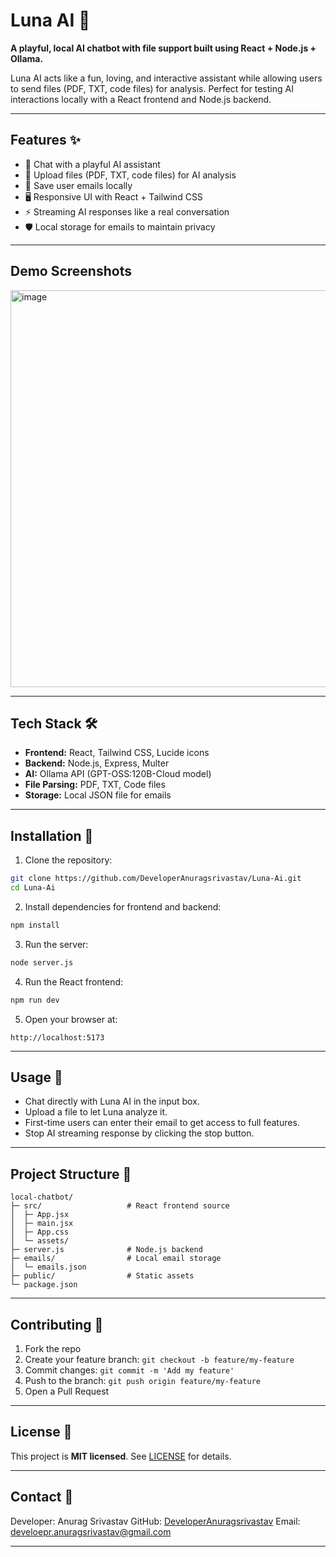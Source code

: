 
# Luna AI 💖

**A playful, local AI chatbot with file support built using React + Node.js + Ollama.**  

Luna AI acts like a fun, loving, and interactive assistant while allowing users to send files (PDF, TXT, code files) for analysis. Perfect for testing AI interactions locally with a React frontend and Node.js backend.

---

## Features ✨

- 💬 Chat with a playful AI assistant
- 📂 Upload files (PDF, TXT, code files) for AI analysis
- 📧 Save user emails locally
- 🖥️ Responsive UI with React + Tailwind CSS
- ⚡ Streaming AI responses like a real conversation
- 🛡️ Local storage for emails to maintain privacy

---

## Demo Screenshots

<img width="1351" height="635" alt="image" src="https://github.com/user-attachments/assets/05bbf1a9-4701-4e1d-b197-28fe4aed8041" />


---

## Tech Stack 🛠️

- **Frontend:** React, Tailwind CSS, Lucide icons  
- **Backend:** Node.js, Express, Multer  
- **AI:** Ollama API (GPT-OSS:120B-Cloud model)  
- **File Parsing:** PDF, TXT, Code files  
- **Storage:** Local JSON file for emails

---

## Installation 🔧

1. Clone the repository:
```bash
git clone https://github.com/DeveloperAnuragsrivastav/Luna-Ai.git
cd Luna-Ai
````

2. Install dependencies for frontend and backend:

```bash
npm install
```

3. Run the server:

```bash
node server.js
```

4. Run the React frontend:

```bash
npm run dev
```

5. Open your browser at:

```
http://localhost:5173
```

---

## Usage 📝

* Chat directly with Luna AI in the input box.
* Upload a file to let Luna analyze it.
* First-time users can enter their email to get access to full features.
* Stop AI streaming response by clicking the stop button.

---

## Project Structure 📁

```
local-chatbot/
├─ src/                   # React frontend source
│  ├─ App.jsx
│  ├─ main.jsx
│  ├─ App.css
│  └─ assets/
├─ server.js              # Node.js backend
├─ emails/                # Local email storage
│  └─ emails.json
├─ public/                # Static assets
└─ package.json
```

---

## Contributing 🤝

1. Fork the repo
2. Create your feature branch: `git checkout -b feature/my-feature`
3. Commit changes: `git commit -m 'Add my feature'`
4. Push to the branch: `git push origin feature/my-feature`
5. Open a Pull Request

---

## License 📄

This project is **MIT licensed**. See [LICENSE](LICENSE) for details.

---

## Contact 💌

Developer: Anurag Srivastav
GitHub: [DeveloperAnuragsrivastav](https://github.com/DeveloperAnuragsrivastav)
Email: develoepr.anuragsrivastav@gmail.com



---
